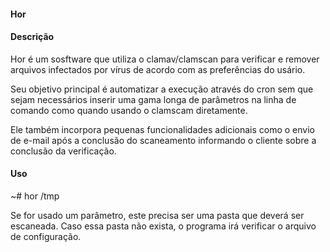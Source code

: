 #### Hor

#### Descrição

  Hor é um sosftware que utiliza o clamav/clamscan para verificar e 
  remover arquivos infectados por vírus de acordo com as preferências do 
  usário. 

  Seu objetivo principal é automatizar a execução através do cron sem que sejam 
  necessários inserir uma gama longa de parâmetros na linha de comando como quando 
  usando o clamscam diretamente. 

  Ele também incorpora pequenas funcionalidades adicionais como o envio de e-mail após a 
  conclusão do scaneamento informando o cliente sobre a conclusão da verificação.

#### Uso

  ~# hor /tmp

Se for usado um parâmetro, este precisa ser uma pasta que deverá ser escaneada. Caso
essa pasta não exista, o programa irá verificar o arquivo de configuração. 